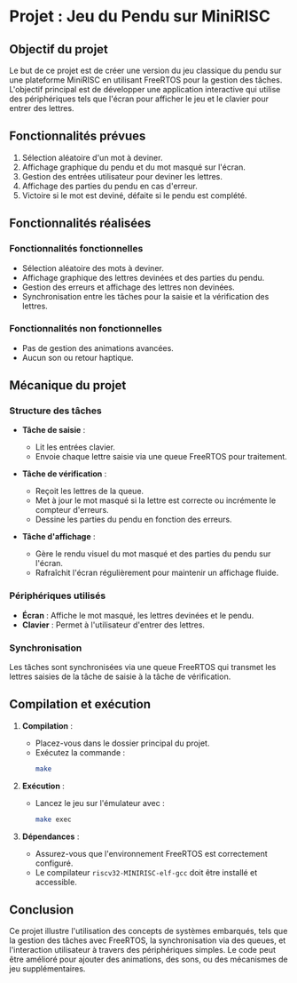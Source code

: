 
# Projet : Jeu du Pendu sur MiniRISC

## Objectif du projet

Le but de ce projet est de créer une version du jeu classique du pendu sur une plateforme MiniRISC en utilisant FreeRTOS pour la gestion des tâches. L'objectif principal est de développer une application interactive qui utilise des périphériques tels que l'écran pour afficher le jeu et le clavier pour entrer des lettres.

## Fonctionnalités prévues

1. Sélection aléatoire d'un mot à deviner.
2. Affichage graphique du pendu et du mot masqué sur l'écran.
3. Gestion des entrées utilisateur pour deviner les lettres.
4. Affichage des parties du pendu en cas d'erreur.
5. Victoire si le mot est deviné, défaite si le pendu est complété.

## Fonctionnalités réalisées

### Fonctionnalités fonctionnelles
- Sélection aléatoire des mots à deviner.
- Affichage graphique des lettres devinées et des parties du pendu.
- Gestion des erreurs et affichage des lettres non devinées.
- Synchronisation entre les tâches pour la saisie et la vérification des lettres.

### Fonctionnalités non fonctionnelles
- Pas de gestion des animations avancées.
- Aucun son ou retour haptique.

## Mécanique du projet

### Structure des tâches

- **Tâche de saisie** : 
  - Lit les entrées clavier.
  - Envoie chaque lettre saisie via une queue FreeRTOS pour traitement.

- **Tâche de vérification** :
  - Reçoit les lettres de la queue.
  - Met à jour le mot masqué si la lettre est correcte ou incrémente le compteur d'erreurs.
  - Dessine les parties du pendu en fonction des erreurs.

- **Tâche d'affichage** :
  - Gère le rendu visuel du mot masqué et des parties du pendu sur l'écran.
  - Rafraîchit l'écran régulièrement pour maintenir un affichage fluide.

### Périphériques utilisés

- **Écran** : Affiche le mot masqué, les lettres devinées et le pendu.
- **Clavier** : Permet à l'utilisateur d'entrer des lettres.

### Synchronisation

Les tâches sont synchronisées via une queue FreeRTOS qui transmet les lettres saisies de la tâche de saisie à la tâche de vérification.

## Compilation et exécution

1. **Compilation** :
   - Placez-vous dans le dossier principal du projet.
   - Exécutez la commande :
     ```bash
     make
     ```

2. **Exécution** :
   - Lancez le jeu sur l'émulateur avec :
     ```bash
     make exec
     ```

3. **Dépendances** :
   - Assurez-vous que l'environnement FreeRTOS est correctement configuré.
   - Le compilateur `riscv32-MINIRISC-elf-gcc` doit être installé et accessible.

## Conclusion

Ce projet illustre l'utilisation des concepts de systèmes embarqués, tels que la gestion des tâches avec FreeRTOS, la synchronisation via des queues, et l'interaction utilisateur à travers des périphériques simples. Le code peut être amélioré pour ajouter des animations, des sons, ou des mécanismes de jeu supplémentaires.

